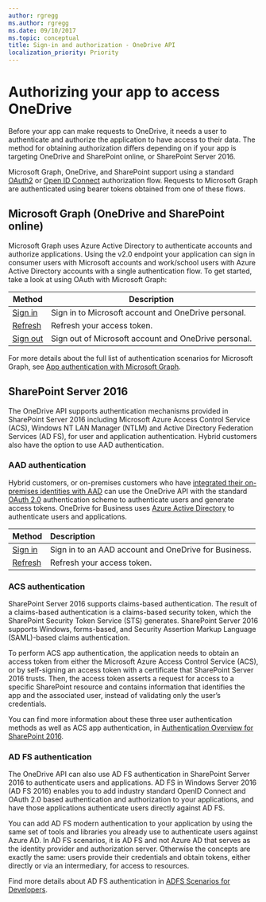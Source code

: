```yaml
---
author: rgregg
ms.author: rgregg
ms.date: 09/10/2017
ms.topic: conceptual
title: Sign-in and authorization - OneDrive API
localization_priority: Priority
---
```

# Authorizing your app to access OneDrive

Before your app can make requests to OneDrive, it needs a user to authenticate and authorize the application to have access to their data.
The method for obtaining authorization differs depending on if your app is targeting OneDrive and SharePoint online, or SharePoint Server 2016.

Microsoft Graph, OneDrive, and SharePoint support using a standard [OAuth2](http://tools.ietf.org/html/draft-ietf-oauth-v2-22) or [Open ID Connect](http://openid.net/connect/) authorization flow.
Requests to Microsoft Graph are authenticated using bearer tokens obtained from one of these flows.

## Microsoft Graph (OneDrive and SharePoint online)

Microsoft Graph uses Azure Active Directory to authenticate accounts and authorize applications.
Using the v2.0 endpoint your application can sign in consumer users with Microsoft accounts and work/school users with Azure Active Directory accounts with a single authentication flow.
To get started, take a look at using OAuth with Microsoft Graph:

| Method                                                                   | Description                                          |
| ------------------------------------------------------------------------ | ---------------------------------------------------- |
| [Sign in](graph-oauth.md)                                                | Sign in to Microsoft account and OneDrive personal.  |
| [Refresh](graph-oauth.md#step-3-get-a-new-access-token-or-refresh-token) | Refresh your access token.                           |
| [Sign out](graph-oauth.md#sign-the-user-out)                             | Sign out of Microsoft account and OneDrive personal. |

For more details about the full list of authentication scenarios for Microsoft Graph, see [App authentication with Microsoft Graph](https://aka.ms/graph-auth-overview).

## SharePoint Server 2016

The OneDrive API supports authentication mechanisms provided in SharePoint Server 2016 including Microsoft Azure Access Control Service (ACS), Windows NT LAN Manager (NTLM) and Active Directory Federation Services (AD FS), for user and application authentication.
Hybrid customers also have the option to use AAD authentication.

### AAD authentication

Hybrid customers, or on-premises customers who have [integrated their on-premises identities with AAD](https://azure.microsoft.com/documentation/articles/active-directory-aadconnect/) can use the OneDrive API with the standard [OAuth 2.0][oauth] authentication scheme to authenticate users and generate access tokens. 
OneDrive for Business uses [Azure Active Directory](https://manage.windowsazure.com/) to authenticate users and applications.

| Method                         | Description                                          |
|:-------------------------------|:-----------------------------------------------------|
| [Sign in](aad-oauth.md)        | Sign in to an AAD account and OneDrive for Business. |
| [Refresh][aad-refresh]         | Refresh your access token.                           |

[oauth]: http://tools.ietf.org/html/draft-ietf-oauth-v2-22
[aad-refresh]: aad-oauth.md#step-4-redeem-refresh-token-for-an-access-token-to-call-onedrive-api

### ACS authentication

SharePoint Server 2016 supports claims-based authentication. The result of a claims-based authentication is a claims-based security token, which the SharePoint Security Token Service (STS) generates.
SharePoint Server 2016 supports Windows, forms-based, and Security Assertion Markup Language (SAML)-based claims authentication. 

To perform ACS app authentication, the application needs to obtain an access token from either the Microsoft Azure Access Control Service (ACS), or by self-signing an access token with a certificate that SharePoint Server 2016 trusts.
Then, the access token asserts a request for access to a specific SharePoint resource and contains information that identifies the app and the associated user, instead of validating only the user’s credentials. 

You can find more information about these three user authentication methods as well as ACS app authentication, in [Authentication Overview for SharePoint 2016](https://technet.microsoft.com/library/jj219571.aspx).

### AD FS authentication

The OneDrive API can also use AD FS authentication in SharePoint Server 2016 to authenticate users and applications.
AD FS in Windows Server 2016 (AD FS 2016) enables you to add industry standard OpenID Connect and OAuth 2.0 based authentication and authorization to your applications, and have those applications authenticate users directly against AD FS. 

You can add AD FS modern authentication to your application by using the same set of tools and libraries you already use to authenticate users against Azure AD.
In AD FS scenarios, it is AD FS and not Azure AD that serves as the identity provider and authorization server.
Otherwise the concepts are exactly the same: users provide their credentials and obtain tokens, either directly or via an intermediary, for access to resources.

Find more details about AD FS authentication in [ADFS Scenarios for Developers](https://technet.microsoft.com/library/mt728971.aspx).

<!-- {
  "type": "#page.annotation",
  "description": "OneDrive uses the standard OAuth 2.0 authentication scheme for users and apps",
  "keywords": "authentication,sign in, sign out, logout, login, oauth, msa",
  "section": "documentation",
  "tocPath": "Overview/Authentication"
} -->
